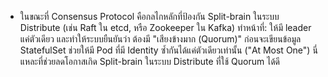 - ในขณะที่ Consensus Protocol คือกลไกหลักที่ป้องกัน Split-brain ในระบบ Distribute (เช่น Raft ใน etcd, หรือ Zookeeper ใน Kafka) ทำหน้าที่: ให้มี leader แค่ตัวเดียว และทำให้ระบบยืนยันว่า ต้องมี "เสียงข้างมาก (Quorum)" ก่อนจะเขียนข้อมูล  
StatefulSet ช่วยให้มี Pod ที่มี Identity ซ้ำกันได้แค่ตัวเดียวเท่านั้น ("At Most One") นี่แหละที่ช่วยลดโอกาสเกิด Split-brain ในระบบ Distribute ที่ใช้ Quorum ได้ดี
